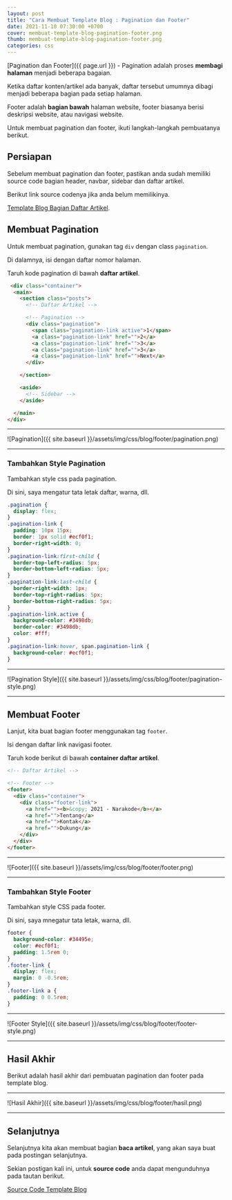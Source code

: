 ```yaml
---
layout: post
title: "Cara Membuat Template Blog : Pagination dan Footer"
date: 2021-11-10 07:30:00 +0700
cover: membuat-template-blog-pagination-footer.png
thumb: membuat-template-blog-pagination-footer.png
categories: css
---
```


[Pagination dan Footer]({{ page.url }}) - Pagination adalah proses __membagi halaman__ menjadi beberapa bagaian.

Ketika daftar konten/artikel ada banyak, daftar tersebut umumnya dibagi menjadi beberapa bagian pada setiap halaman.

Footer adalah __bagian bawah__ halaman website, footer biasanya berisi deskripsi website, atau navigasi website.

Untuk membuat pagination dan footer, ikuti langkah-langkah pembuatanya berikut.

## Persiapan

Sebelum membuat pagination dan footer, pastikan anda sudah memiliki source code bagian header, navbar, sidebar dan daftar artikel.

Berikut link source codenya jika anda belum memilikinya.

<a href="https://github.com/narakode/template-blog/blob/main/daftar-artikel.html" target="_blank">Template Blog Bagian Daftar Artikel</a>.

## Membuat Pagination

Untuk membuat pagination, gunakan tag `div` dengan class `pagination`.

Di dalamnya, isi dengan daftar nomor halaman.

Taruh kode pagination di bawah __daftar artikel__.

```html
 <div class="container">
  <main>
    <section class="posts">
      <!-- Daftar Artikel -->

      <!-- Pagination -->
      <div class="pagination">
        <span class="pagination-link active">1</span>
        <a class="pagination-link" href="">2</a>
        <a class="pagination-link" href="">3</a>
        <a class="pagination-link" href="">3</a>
        <a class="pagination-link" href="">Next</a>
      </div>

    </section>

    <aside>
      <!-- Sidebar -->
    </aside>

  </main>
</div>
```

***

![Pagination]({{ site.baseurl }}/assets/img/css/blog/footer/pagination.png)

***

### Tambahkan Style Pagination

Tambahkan style css pada pagination.

Di sini, saya mengatur tata letak daftar, warna, dll.

```css
.pagination {
  display: flex;
}
.pagination-link {
  padding: 10px 15px;
  border: 1px solid #ecf0f1;
  border-right-width: 0;
}
.pagination-link:first-child {
  border-top-left-radius: 5px;
  border-bottom-left-radius: 5px;
}
.pagination-link:last-child {
  border-right-width: 1px;
  border-top-right-radius: 5px;
  border-bottom-right-radius: 5px;
}
.pagination-link.active {
  background-color: #3498db;
  border-color: #3498db;
  color: #fff;
}
.pagination-link:hover, span.pagination-link {
  background-color: #ecf0f1;
}
```

***

![Pagination Style]({{ site.baseurl }}/assets/img/css/blog/footer/pagination-style.png)

***

## Membuat Footer

Lanjut, kita buat bagian footer menggunakan tag `footer`.

Isi dengan daftar link navigasi footer.

Taruh kode berikut di bawah **container daftar artikel**.

```html
<!-- Daftar Artikel -->

<!-- Footer -->
<footer>
  <div class="container">
    <div class="footer-link">
      <a href=""><b>&copy; 2021 - Narakode</b></a>
      <a href="">Tentang</a>
      <a href="">Kontak</a>
      <a href="">Dukung</a>
    </div>
  </div>
</footer>
```

***

![Footer]({{ site.baseurl }}/assets/img/css/blog/footer/footer.png)

***

### Tambahkan Style Footer

Tambahkan style CSS pada footer.

Di sini, saya mnegatur tata letak, warna, dll.

```css
footer {
  background-color: #34495e;
  color: #ecf0f1;
  padding: 1.5rem 0;
}
.footer-link {
  display: flex;
  margin: 0 -0.5rem;
}
.footer-link a {
  padding: 0 0.5rem;
}
```

***

![Footer Style]({{ site.baseurl }}/assets/img/css/blog/footer/footer-style.png)

***

## Hasil Akhir

Berikut adalah hasil akhir dari pembuatan pagination dan footer pada template blog.

***

![Hasil Akhir]({{ site.baseurl }}/assets/img/css/blog/footer/hasil.png)

***

## Selanjutnya

Selanjutnya kita akan membuat bagian **baca artikel**, yang akan saya buat pada postingan selanjutnya.

Sekian postigan kali ini, untuk __source code__ anda dapat mengunduhnya pada tautan berikut. 

<a href="https://github.com/narakode/template-blog" target="_blank">Source Code Template Blog</a>